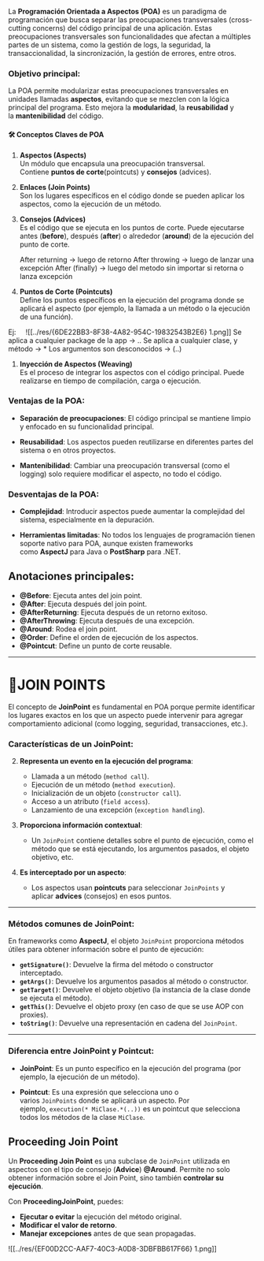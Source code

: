 
La **Programación Orientada a Aspectos (POA)** es un paradigma de programación que busca separar las preocupaciones transversales (cross-cutting concerns) del código principal de una aplicación. Estas preocupaciones transversales son funcionalidades que afectan a múltiples partes de un sistema, como la gestión de logs, la seguridad, la transaccionalidad, la sincronización, la gestión de errores, entre otros.

### Objetivo principal:

La POA permite modularizar estas preocupaciones transversales en unidades llamadas **aspectos**, evitando que se mezclen con la lógica principal del programa. Esto mejora la **modularidad**, la **reusabilidad** y la **mantenibilidad** del código.

#### 🛠️ **Conceptos Claves de POA**

1. **Aspectos (Aspects)**  
    Un módulo que encapsula una preocupación transversal. Contiene **puntos de corte**(pointcuts) y **consejos** (advices).
    
2. **Enlaces (Join Points)**  
    Son los lugares específicos en el código donde se pueden aplicar los aspectos, como la ejecución de un método.

    
3. **Consejos (Advices)**  
    Es el código que se ejecuta en los puntos de corte. Puede ejecutarse antes (**before**), después (**after**) o alrededor (**around**) de la ejecución del punto de corte.

	After returning -> luego de retorno
	After throwing -> luego de lanzar una excepción
	After (finally) -> luego del metodo sin importar si retorna o lanza excepción

    
4. **Puntos de Corte (Pointcuts)**  
    Define los puntos específicos en la ejecución del programa donde se aplicará el aspecto (por ejemplo, la llamada a un método o la ejecución de una función).

Ej:
    ![[../res/{6DE22BB3-8F38-4A82-954C-19832543B2E6} 1.png]]
	Se aplica a cualquier package de la app -> ..
	Se aplica a cualquier clase, y método -> *
	Los argumentos son desconocidos -> (..)

	 
1. **Inyección de Aspectos (Weaving)**  
    Es el proceso de integrar los aspectos con el código principal. Puede realizarse en tiempo de compilación, carga o ejecución.

### Ventajas de la POA:

- **Separación de preocupaciones**: El código principal se mantiene limpio y enfocado en su funcionalidad principal.
    
- **Reusabilidad**: Los aspectos pueden reutilizarse en diferentes partes del sistema o en otros proyectos.
    
- **Mantenibilidad**: Cambiar una preocupación transversal (como el logging) solo requiere modificar el aspecto, no todo el código.
    

### Desventajas de la POA:

- **Complejidad**: Introducir aspectos puede aumentar la complejidad del sistema, especialmente en la depuración.
    
- **Herramientas limitadas**: No todos los lenguajes de programación tienen soporte nativo para POA, aunque existen frameworks como **AspectJ** para Java o **PostSharp** para .NET.

## Anotaciones principales:

  - **@Before**: Ejecuta antes del join point.
  - **@After**: Ejecuta después del join point.
  - **@AfterReturning**: Ejecuta después de un retorno exitoso.
  - **@AfterThrowing**: Ejecuta después de una excepción.
  - **@Around**: Rodea el join point.
  - **@Order**: Define el orden de ejecución de los aspectos.
  - **@Pointcut**: Define un punto de corte reusable.

--- 
# 📍JOIN POINTS

El concepto de **JoinPoint** es fundamental en POA porque permite identificar los lugares exactos en los que un aspecto puede intervenir para agregar comportamiento adicional (como logging, seguridad, transacciones, etc.).
### Características de un JoinPoint:

2. **Representa un evento en la ejecución del programa**:
    
    - Llamada a un método (`method call`).
    - Ejecución de un método (`method execution`).
    - Inicialización de un objeto (`constructor call`).
    - Acceso a un atributo (`field access`).
    - Lanzamiento de una excepción (`exception handling`).
        
3. **Proporciona información contextual**:
    
    - Un `JoinPoint` contiene detalles sobre el punto de ejecución, como el método que se está ejecutando, los argumentos pasados, el objeto objetivo, etc.
        
4. **Es interceptado por un aspecto**:
    
    - Los aspectos usan **pointcuts** para seleccionar `JoinPoints` y aplicar **advices** (consejos) en esos puntos.
        

---
### Métodos comunes de JoinPoint:

En frameworks como **AspectJ**, el objeto `JoinPoint` proporciona métodos útiles para obtener información sobre el punto de ejecución:

- **`getSignature()`**: Devuelve la firma del método o constructor interceptado.
- **`getArgs()`**: Devuelve los argumentos pasados al método o constructor.
- **`getTarget()`**: Devuelve el objeto objetivo (la instancia de la clase donde se ejecuta el método).
- **`getThis()`**: Devuelve el objeto proxy (en caso de que se use AOP con proxies).
- **`toString()`**: Devuelve una representación en cadena del `JoinPoint`.
---
### Diferencia entre JoinPoint y Pointcut:

- **JoinPoint**: Es un punto específico en la ejecución del programa (por ejemplo, la ejecución de un método).
    
- **Pointcut**: Es una expresión que selecciona uno o varios `JoinPoints` donde se aplicará un aspecto. Por ejemplo, `execution(* MiClase.*(..))` es un pointcut que selecciona todos los métodos de la clase `MiClase`.

## Proceeding Join Point

Un **Proceeding Join Point** es una subclase de `JoinPoint` utilizada en aspectos con el tipo de consejo (**Advice**) **@Around**. Permite no solo obtener información sobre el Join Point, sino también **controlar su ejecución**.

Con **ProceedingJoinPoint**, puedes:

- **Ejecutar o evitar** la ejecución del método original.
- **Modificar el valor de retorno**.
- **Manejar excepciones** antes de que sean propagadas.

![[../res/{EF00D2CC-AAF7-40C3-A0D8-3DBFBB617F66} 1.png]]